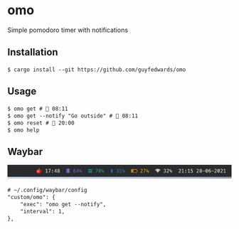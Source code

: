 # omo
Simple pomodoro timer with notifications

## Installation
```
$ cargo install --git https://github.com/guyfedwards/omo
```

## Usage
```
$ omo get # 🍅 08:11
$ omo get --notify "Go outside" # 🍅 08:11
$ omo reset # 🍅 20:00
$ omo help
```

## Waybar
![waybar](/screenshots/waybar.png)
```
# ~/.config/waybar/config
"custom/omo": {
    "exec": "omo get --notify",
    "interval": 1,
},
```
